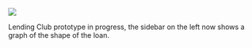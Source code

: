 ![](https://db-feed.s3.amazonaws.com/legacy/Screen_Shot_2016-08-18_at_6_09_44_PM-1471558245503.png)

Lending Club prototype in progress, the sidebar on the left now shows a graph of the shape of the loan.
